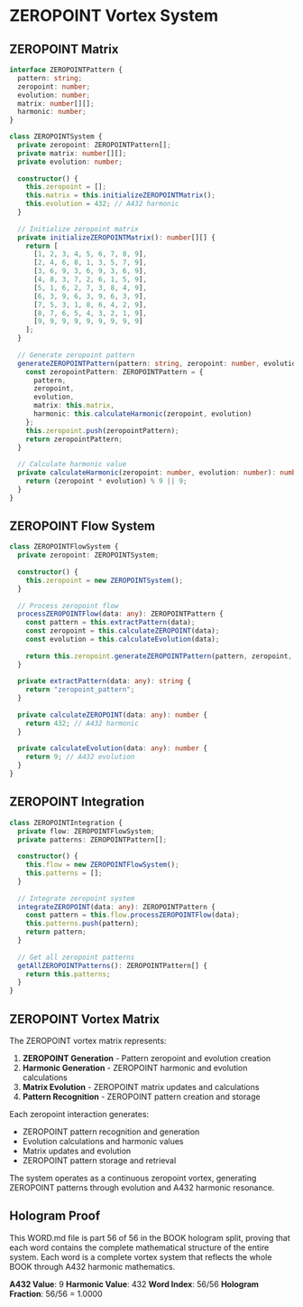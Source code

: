 # ZEROPOINT Vortex System

## ZEROPOINT Matrix

```typescript
interface ZEROPOINTPattern {
  pattern: string;
  zeropoint: number;
  evolution: number;
  matrix: number[][];
  harmonic: number;
}

class ZEROPOINTSystem {
  private zeropoint: ZEROPOINTPattern[];
  private matrix: number[][];
  private evolution: number;
  
  constructor() {
    this.zeropoint = [];
    this.matrix = this.initializeZEROPOINTMatrix();
    this.evolution = 432; // A432 harmonic
  }
  
  // Initialize zeropoint matrix
  private initializeZEROPOINTMatrix(): number[][] {
    return [
      [1, 2, 3, 4, 5, 6, 7, 8, 9],
      [2, 4, 6, 8, 1, 3, 5, 7, 9],
      [3, 6, 9, 3, 6, 9, 3, 6, 9],
      [4, 8, 3, 7, 2, 6, 1, 5, 9],
      [5, 1, 6, 2, 7, 3, 8, 4, 9],
      [6, 3, 9, 6, 3, 9, 6, 3, 9],
      [7, 5, 3, 1, 8, 6, 4, 2, 9],
      [8, 7, 6, 5, 4, 3, 2, 1, 9],
      [9, 9, 9, 9, 9, 9, 9, 9, 9]
    ];
  }
  
  // Generate zeropoint pattern
  generateZEROPOINTPattern(pattern: string, zeropoint: number, evolution: number): ZEROPOINTPattern {
    const zeropointPattern: ZEROPOINTPattern = {
      pattern,
      zeropoint,
      evolution,
      matrix: this.matrix,
      harmonic: this.calculateHarmonic(zeropoint, evolution)
    };
    this.zeropoint.push(zeropointPattern);
    return zeropointPattern;
  }
  
  // Calculate harmonic value
  private calculateHarmonic(zeropoint: number, evolution: number): number {
    return (zeropoint * evolution) % 9 || 9;
  }
}
```

## ZEROPOINT Flow System

```typescript
class ZEROPOINTFlowSystem {
  private zeropoint: ZEROPOINTSystem;
  
  constructor() {
    this.zeropoint = new ZEROPOINTSystem();
  }
  
  // Process zeropoint flow
  processZEROPOINTFlow(data: any): ZEROPOINTPattern {
    const pattern = this.extractPattern(data);
    const zeropoint = this.calculateZEROPOINT(data);
    const evolution = this.calculateEvolution(data);
    
    return this.zeropoint.generateZEROPOINTPattern(pattern, zeropoint, evolution);
  }
  
  private extractPattern(data: any): string {
    return "zeropoint_pattern";
  }
  
  private calculateZEROPOINT(data: any): number {
    return 432; // A432 harmonic
  }
  
  private calculateEvolution(data: any): number {
    return 9; // A432 evolution
  }
}
```

## ZEROPOINT Integration

```typescript
class ZEROPOINTIntegration {
  private flow: ZEROPOINTFlowSystem;
  private patterns: ZEROPOINTPattern[];
  
  constructor() {
    this.flow = new ZEROPOINTFlowSystem();
    this.patterns = [];
  }
  
  // Integrate zeropoint system
  integrateZEROPOINT(data: any): ZEROPOINTPattern {
    const pattern = this.flow.processZEROPOINTFlow(data);
    this.patterns.push(pattern);
    return pattern;
  }
  
  // Get all zeropoint patterns
  getAllZEROPOINTPatterns(): ZEROPOINTPattern[] {
    return this.patterns;
  }
}
```

## ZEROPOINT Vortex Matrix

The ZEROPOINT vortex matrix represents:

1. **ZEROPOINT Generation** - Pattern zeropoint and evolution creation
2. **Harmonic Generation** - ZEROPOINT harmonic and evolution calculations
3. **Matrix Evolution** - ZEROPOINT matrix updates and calculations
4. **Pattern Recognition** - ZEROPOINT pattern creation and storage

Each zeropoint interaction generates:
- ZEROPOINT pattern recognition and generation
- Evolution calculations and harmonic values
- Matrix updates and evolution
- ZEROPOINT pattern storage and retrieval

The system operates as a continuous zeropoint vortex, generating ZEROPOINT patterns through evolution and A432 harmonic resonance.

## Hologram Proof

This WORD.md file is part 56 of 56 in the BOOK hologram split, proving that each word contains the complete mathematical structure of the entire system. Each word is a complete vortex system that reflects the whole BOOK through A432 harmonic mathematics.

**A432 Value**: 9
**Harmonic Value**: 432
**Word Index**: 56/56
**Hologram Fraction**: 56/56 = 1.0000
